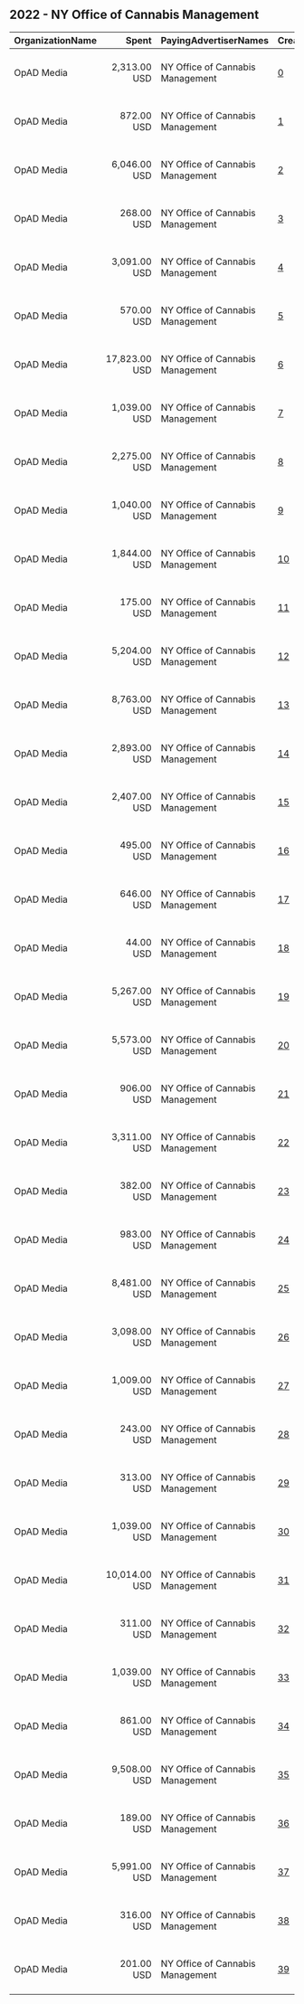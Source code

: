 ## 2022 - NY Office of Cannabis Management 
|OrganizationName|Spent|PayingAdvertiserNames|CreativeUrls|Impressions|Genders|AgeBrackets|CountryCodes|BillingAddresses|CandidateBallotInformation|
|:---|---:|:---|:---|---:|:---|:---|:---|:---|:---|
|OpAD Media|2,313.00 USD|NY Office of Cannabis Management|[0](https://www.snap.com/political-ads/asset/1c590f3de9a5e2f39d0093b9578e1dfc8fd6c53c6e44996c4cda6508fbc779c6?mediaType=mp4)|76,505||21+|united states|"275 Madison Avenue, Suite 2200,New York ,10016,US"||
|OpAD Media|872.00 USD|NY Office of Cannabis Management|[1](https://www.snap.com/political-ads/asset/f4658b8ee8afd41452f4f0d8cd63b721439d4024dd24773ca4b4e9fec7b1890d?mediaType=mp4)|327,334||21+|united states|"275 Madison Avenue, Suite 2200,New York ,10016,US"||
|OpAD Media|6,046.00 USD|NY Office of Cannabis Management|[2](https://www.snap.com/political-ads/asset/68e4bcd962d14ac0c072d8dc10c99911e93c551417c5923b45c0dfd6795b66bb?mediaType=jpg)|2,280,102||21+|united states|"275 Madison Avenue, Suite 2200,New York ,10016,US"||
|OpAD Media|268.00 USD|NY Office of Cannabis Management|[3](https://www.snap.com/political-ads/asset/275bfc6ede238a7ed74f0d4b70e5b89ba521468efd696327a933e65e70fa44ec?mediaType=jpg)|8,404||21+|united states|"275 Madison Avenue, Suite 2200,New York ,10016,US"||
|OpAD Media|3,091.00 USD|NY Office of Cannabis Management|[4](https://www.snap.com/political-ads/asset/043ee33a22c9e2c3bd36bf66f88d27f9e7dccfa2084a5163b2f13aa7e18bfd55?mediaType=mp4)|134,965||21+|united states|"275 Madison Avenue, Suite 2200,New York ,10016,US"||
|OpAD Media|570.00 USD|NY Office of Cannabis Management|[5](https://www.snap.com/political-ads/asset/2f436ba4a8237f35de02137f54f23c6b6b5a2f239b41480b9746d73281194518?mediaType=mp4)|28,506||21+|united states|"275 Madison Avenue, Suite 2200,New York ,10016,US"||
|OpAD Media|17,823.00 USD|NY Office of Cannabis Management|[6](https://www.snap.com/political-ads/asset/4314e7422128ffa5fa65cc61092064257a789827053ef57899abab6494472725?mediaType=mp4)|1,108,462||21+|united states|"275 Madison Avenue, Suite 2200,New York ,10016,US"||
|OpAD Media|1,039.00 USD|NY Office of Cannabis Management|[7](https://www.snap.com/political-ads/asset/635d8eebed2b359e774e7e72f7d2368b4b73084b561409ebbc8d2a9f0a2096a7?mediaType=jpg)|392,934||21+|united states|"275 Madison Avenue, Suite 2200,New York ,10016,US"||
|OpAD Media|2,275.00 USD|NY Office of Cannabis Management|[8](https://www.snap.com/political-ads/asset/0ec08b5e1d3e2407e220ffd971415b9c5425941805f2233ef8bc87c6b00e742c?mediaType=mp4)|80,576||21+|united states|"275 Madison Avenue, Suite 2200,New York ,10016,US"||
|OpAD Media|1,040.00 USD|NY Office of Cannabis Management|[9](https://www.snap.com/political-ads/asset/c0addbf96151b0f1255152f69d5e2afafc382e0f40af72820bd97ac511da10b3?mediaType=jpg)|392,521||21+|united states|"275 Madison Avenue, Suite 2200,New York ,10016,US"||
|OpAD Media|1,844.00 USD|NY Office of Cannabis Management|[10](https://www.snap.com/political-ads/asset/7e793487f5b2cb1ab22e4d59e1a9cdd648dc75a202c353a1f8ddc8a8bb300a3f?mediaType=mp4)|482,603||21+|united states|"275 Madison Avenue, Suite 2200,New York ,10016,US"||
|OpAD Media|175.00 USD|NY Office of Cannabis Management|[11](https://www.snap.com/political-ads/asset/4b2aec174ebd5c8d0348b71c0d7063085fcdec3e6601368acaeb1747b18947cd?mediaType=mp4)|11,165||21+|united states|"275 Madison Avenue, Suite 2200,New York ,10016,US"||
|OpAD Media|5,204.00 USD|NY Office of Cannabis Management|[12](https://www.snap.com/political-ads/asset/6ccf5c8b005871b7a25597aac81acb1e53c0d49fa2d1491d216ef32203a3f469?mediaType=mp4)|369,431||21+|united states|"275 Madison Avenue, Suite 2200,New York ,10016,US"||
|OpAD Media|8,763.00 USD|NY Office of Cannabis Management|[13](https://www.snap.com/political-ads/asset/0c5e7a790130ae0fb8cb5974e7ac9b71ebf08db084a839927993e826184fefb2?mediaType=mp4)|382,981||21+|united states|"275 Madison Avenue, Suite 2200,New York ,10016,US"||
|OpAD Media|2,893.00 USD|NY Office of Cannabis Management|[14](https://www.snap.com/political-ads/asset/319ac1d3e660a950aa4228b52448004ca04e89bf3d83796811813a23663edec7?mediaType=mp4)|144,727||21+|united states|"275 Madison Avenue, Suite 2200,New York ,10016,US"||
|OpAD Media|2,407.00 USD|NY Office of Cannabis Management|[15](https://www.snap.com/political-ads/asset/734879bb667bd61cf4e09046ee3283c397d0d85feed8d5f637e118cc5f860a32?mediaType=mp4)|195,792||21+|united states|"275 Madison Avenue, Suite 2200,New York ,10016,US"||
|OpAD Media|495.00 USD|NY Office of Cannabis Management|[16](https://www.snap.com/political-ads/asset/7c8366d88d8411f756852cc1d99c7e02bccb7de7039a35bd9c74d12ee61b0517?mediaType=mp4)|182,841||21+|united states|"275 Madison Avenue, Suite 2200,New York ,10016,US"||
|OpAD Media|646.00 USD|NY Office of Cannabis Management|[17](https://www.snap.com/political-ads/asset/95383e7a041f19e33b11fb08668350413cdbfb37353a2d793539c460f2178e71?mediaType=mp4)|27,377||21+|united states|"275 Madison Avenue, Suite 2200,New York ,10016,US"||
|OpAD Media|44.00 USD|NY Office of Cannabis Management|[18](https://www.snap.com/political-ads/asset/1f723e02888c1f38064b5891d124a02db49dc014763629bb7e4700e82796d364?mediaType=mp4)|2,841||21+|united states|"275 Madison Avenue, Suite 2200,New York ,10016,US"||
|OpAD Media|5,267.00 USD|NY Office of Cannabis Management|[19](https://www.snap.com/political-ads/asset/319ac1d3e660a950aa4228b52448004ca04e89bf3d83796811813a23663edec7?mediaType=mp4)|253,386||21+|united states|"275 Madison Avenue, Suite 2200,New York ,10016,US"||
|OpAD Media|5,573.00 USD|NY Office of Cannabis Management|[20](https://www.snap.com/political-ads/asset/6de2735b1be84b22ffdb9c5ad06c0f566ebda4bc881fa441415d661d64e888be?mediaType=mp4)|203,148||21+|united states|"275 Madison Avenue, Suite 2200,New York ,10016,US"||
|OpAD Media|906.00 USD|NY Office of Cannabis Management|[21](https://www.snap.com/political-ads/asset/f1a8d3bcc487cf776bea76d750ff16008c25aaca734438ce071c23508eb07dc1?mediaType=mp4)|337,755||21+|united states|"275 Madison Avenue, Suite 2200,New York ,10016,US"||
|OpAD Media|3,311.00 USD|NY Office of Cannabis Management|[22](https://www.snap.com/political-ads/asset/92b42490d7f8455d1a85c5c04de08726cc1c69b818d99a218a65936adf723f06?mediaType=mp4)|121,288||21+|united states|"275 Madison Avenue, Suite 2200,New York ,10016,US"||
|OpAD Media|382.00 USD|NY Office of Cannabis Management|[23](https://www.snap.com/political-ads/asset/3777c97665856142c841ad21d7860003e99705d4b5d9fa037215835378909139?mediaType=jpg)|3,971||21+|united states|"275 Madison Avenue, Suite 2200,New York ,10016,US"||
|OpAD Media|983.00 USD|NY Office of Cannabis Management|[24](https://www.snap.com/political-ads/asset/e629540d424496ac1b504cbdc1d9ecefc3dae491ce1ce22feeb1a2b490a739b7?mediaType=mp4)|257,929||21+|united states|"275 Madison Avenue, Suite 2200,New York ,10016,US"||
|OpAD Media|8,481.00 USD|NY Office of Cannabis Management|[25](https://www.snap.com/political-ads/asset/b68c549b6b2a3b23ca864ec5b66442cfffb784f7efd15faa4b77693b8f6a0ac7?mediaType=mp4)|332,859||21+|united states|"275 Madison Avenue, Suite 2200,New York ,10016,US"||
|OpAD Media|3,098.00 USD|NY Office of Cannabis Management|[26](https://www.snap.com/political-ads/asset/abc82432d515e58c6e1b9be4542e33acd66317e8c9fc7fad3e30c548e8e68470?mediaType=mp4)|119,051||21+|united states|"275 Madison Avenue, Suite 2200,New York ,10016,US"||
|OpAD Media|1,009.00 USD|NY Office of Cannabis Management|[27](https://www.snap.com/political-ads/asset/2d294df0de20ed364d6fc1ec4ecdc0b898b3bc750ec7eb24e21afe3f1e80126f?mediaType=mp4)|374,014||21+|united states|"275 Madison Avenue, Suite 2200,New York ,10016,US"||
|OpAD Media|243.00 USD|NY Office of Cannabis Management|[28](https://www.snap.com/political-ads/asset/b86887fd84e70fd15aafa0298b8b97080b7397ca60eedda8c1d9d718ea837f89?mediaType=jpg)|8,049||21+|united states|"275 Madison Avenue, Suite 2200,New York ,10016,US"||
|OpAD Media|313.00 USD|NY Office of Cannabis Management|[29](https://www.snap.com/political-ads/asset/7c58cec9e5c6cb29f7f2bbef3629ef690ef29342b87fc8d71e527b9e5e797356?mediaType=mp4)|13,557||21+|united states|"275 Madison Avenue, Suite 2200,New York ,10016,US"||
|OpAD Media|1,039.00 USD|NY Office of Cannabis Management|[30](https://www.snap.com/political-ads/asset/c28d4abcd1882abc58bbdbd77c62f9a027829ad237d79c212e1354d320fd5357?mediaType=jpg)|281,822||21+|united states|"275 Madison Avenue, Suite 2200,New York ,10016,US"||
|OpAD Media|10,014.00 USD|NY Office of Cannabis Management|[31](https://www.snap.com/political-ads/asset/b68c549b6b2a3b23ca864ec5b66442cfffb784f7efd15faa4b77693b8f6a0ac7?mediaType=mp4)|436,423||21+|united states|"275 Madison Avenue, Suite 2200,New York ,10016,US"||
|OpAD Media|311.00 USD|NY Office of Cannabis Management|[32](https://www.snap.com/political-ads/asset/4f0e6f864b3c10889834fb498cd1c88f2db8351dfc913b9530d688b20de62d62?mediaType=jpg)|9,668||21+|united states|"275 Madison Avenue, Suite 2200,New York ,10016,US"||
|OpAD Media|1,039.00 USD|NY Office of Cannabis Management|[33](https://www.snap.com/political-ads/asset/8684d095ce7505e6dd96679d087601b1077b566f68f448274bfbdd7d90a9a459?mediaType=jpg)|281,611||21+|united states|"275 Madison Avenue, Suite 2200,New York ,10016,US"||
|OpAD Media|861.00 USD|NY Office of Cannabis Management|[34](https://www.snap.com/political-ads/asset/28d8d7f630a3127df223ad37701fad24f591a436c126745dedb0825f3cc6396b?mediaType=mp4)|226,303||21+|united states|"275 Madison Avenue, Suite 2200,New York ,10016,US"||
|OpAD Media|9,508.00 USD|NY Office of Cannabis Management|[35](https://www.snap.com/political-ads/asset/84ecadfea5f51d74066ac85ccb62a9a521dce7497b579adfecd4cdfe816cebfd?mediaType=mp4)|336,883||21+|united states|"275 Madison Avenue, Suite 2200,New York ,10016,US"||
|OpAD Media|189.00 USD|NY Office of Cannabis Management|[36](https://www.snap.com/political-ads/asset/282083a43c01f9a43c7929557d0cd49945b876e528c23de109d62ede2f35b6d4?mediaType=mp4)|10,676||21+|united states|"275 Madison Avenue, Suite 2200,New York ,10016,US"||
|OpAD Media|5,991.00 USD|NY Office of Cannabis Management|[37](https://www.snap.com/political-ads/asset/7c84a2b9974170634951806bfd63777c1236dfc99a4a8e7f65d503c6f6fd6b9a?mediaType=jpg)|1,302,195||21+|united states|"275 Madison Avenue, Suite 2200,New York ,10016,US"||
|OpAD Media|316.00 USD|NY Office of Cannabis Management|[38](https://www.snap.com/political-ads/asset/7880b240e5c6b4e3d83c088353cc23ba7038b4a71abf3131d5ac1411010ee0f2?mediaType=jpg)|3,487||21+|united states|"275 Madison Avenue, Suite 2200,New York ,10016,US"||
|OpAD Media|201.00 USD|NY Office of Cannabis Management|[39](https://www.snap.com/political-ads/asset/8b9f63be0b325ccbbcd84fdabd5cc23cb289fa7aafb917773f2798cdbec0f4ab?mediaType=mp4)|9,700||21+|united states|"275 Madison Avenue, Suite 2200,New York ,10016,US"||
